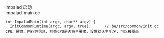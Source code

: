impalad 启动   
impalad-main.cc
```
int ImpaladMain(int argc, char** argv) {
  InitCommonRuntime(argc, argv, true);      // be/src/common/init.cc CPU、硬盘、内存等信息，检查CPU是否符合要求，设置默认主机名，可以被覆盖
  
```
